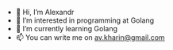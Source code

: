 - 👋 Hi, I’m Alexandr
- 👀 I’m interested in programming at Golang
- 🌱 I’m currently learning Golang
- 📫 You can write me on av.kharin@gmail.com 

